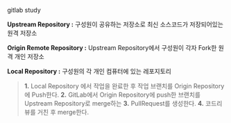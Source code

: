 gitlab study

**Upstream Repository :** 구성원이 공유하는 저장소로 최신 소스코드가 저장되어있는 원격 저장소

**Origin Remote Repository :** Upstream Repository에서 구성원이 각자 Fork한 원격 개인 저장소

**Local Repository :** 구성원의 각 개인 컴퓨터에 있는 레포지토리

> **1.** Local Repository 에서 작업을 완료한 후 작업 브랜치를 Origin Repository에 Push한다. 
**2.** GitLab에서 Origin Repository에 push한 브랜치를 Upstream Repository로 merge하는 
**3.** PullRequest를 생성한다.
**4.** 코드리뷰를 거친 후 merge한다.
>
